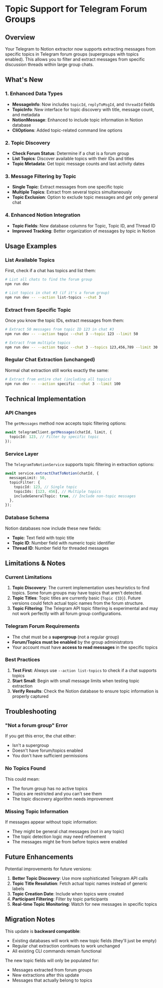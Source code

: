 # Topic Support for Telegram Forum Groups

## Overview

Your Telegram to Notion extractor now supports extracting messages from specific topics in Telegram forum groups (supergroups with topics enabled). This allows you to filter and extract messages from specific discussion threads within large group chats.

## What's New

### 1. Enhanced Data Types

- **MessageInfo**: Now includes `topicId`, `replyToMsgId`, and `threadId` fields
- **TopicInfo**: New interface for topic discovery with title, message count, and metadata
- **NotionMessage**: Enhanced to include topic information in Notion database
- **CliOptions**: Added topic-related command line options

### 2. Topic Discovery

- **Check Forum Status**: Determine if a chat is a forum group
- **List Topics**: Discover available topics with their IDs and titles
- **Topic Metadata**: Get topic message counts and last activity dates

### 3. Message Filtering by Topic

- **Single Topic**: Extract messages from one specific topic
- **Multiple Topics**: Extract from several topics simultaneously
- **Topic Exclusion**: Option to exclude topic messages and get only general chat

### 4. Enhanced Notion Integration

- **Topic Fields**: New database columns for Topic, Topic ID, and Thread ID
- **Improved Tracking**: Better organization of messages by topic in Notion

## Usage Examples

### List Available Topics

First, check if a chat has topics and list them:

```bash
# List all chats to find the forum group
npm run dev

# List topics in chat #3 (if it's a forum group)
npm run dev -- --action list-topics --chat 3
```

### Extract from Specific Topic

Once you know the topic IDs, extract messages from them:

```bash
# Extract 50 messages from topic ID 123 in chat #3
npm run dev -- --action topic --chat 3 --topic 123 --limit 50

# Extract from multiple topics
npm run dev -- --action topic --chat 3 --topics 123,456,789 --limit 30
```

### Regular Chat Extraction (unchanged)

Normal chat extraction still works exactly the same:

```bash
# Extract from entire chat (including all topics)
npm run dev -- --action specific --chat 3 --limit 100
```

## Technical Implementation

### API Changes

The `getMessages` method now accepts topic filtering options:

```typescript
await telegramClient.getMessages(chatId, limit, {
  topicId: 123, // Filter by specific topic
});
```

### Service Layer

The `TelegramToNotionService` supports topic filtering in extraction options:

```typescript
await service.extractChatToNotion(chatId, {
  messageLimit: 50,
  topicFilter: {
    topicId: 123, // Single topic
    topicIds: [123, 456], // Multiple topics
    includeGeneralTopic: true, // Include non-topic messages
  },
});
```

### Database Schema

Notion databases now include these new fields:

- **Topic**: Text field with topic title
- **Topic ID**: Number field with numeric topic identifier
- **Thread ID**: Number field for threaded messages

## Limitations & Notes

### Current Limitations

1. **Topic Discovery**: The current implementation uses heuristics to find topics. Some forum groups may have topics that aren't detected.
2. **Topic Titles**: Topic titles are currently basic (`Topic {ID}`). Future versions could fetch actual topic names from the forum structure.
3. **Topic Filtering**: The Telegram API topic filtering is experimental and may not work perfectly with all forum group configurations.

### Telegram Forum Requirements

- The chat must be a **supergroup** (not a regular group)
- **Forum/Topics must be enabled** by the group administrators
- Your account must have **access to read messages** in the specific topics

### Best Practices

1. **Test First**: Always use `--action list-topics` to check if a chat supports topics
2. **Start Small**: Begin with small message limits when testing topic extraction
3. **Verify Results**: Check the Notion database to ensure topic information is properly captured

## Troubleshooting

### "Not a forum group" Error

If you get this error, the chat either:

- Isn't a supergroup
- Doesn't have forum/topics enabled
- You don't have sufficient permissions

### No Topics Found

This could mean:

- The forum group has no active topics
- Topics are restricted and you can't see them
- The topic discovery algorithm needs improvement

### Missing Topic Information

If messages appear without topic information:

- They might be general chat messages (not in any topic)
- The topic detection logic may need refinement
- The messages might be from before topics were enabled

## Future Enhancements

Potential improvements for future versions:

1. **Better Topic Discovery**: Use more sophisticated Telegram API calls
2. **Topic Title Resolution**: Fetch actual topic names instead of generic labels
3. **Topic Creation Date**: Include when topics were created
4. **Participant Filtering**: Filter by topic participants
5. **Real-time Topic Monitoring**: Watch for new messages in specific topics

## Migration Notes

This update is **backward compatible**:

- Existing databases will work with new topic fields (they'll just be empty)
- Regular chat extraction continues to work unchanged
- All existing CLI commands remain functional

The new topic fields will only be populated for:

- Messages extracted from forum groups
- New extractions after this update
- Messages that actually belong to topics
